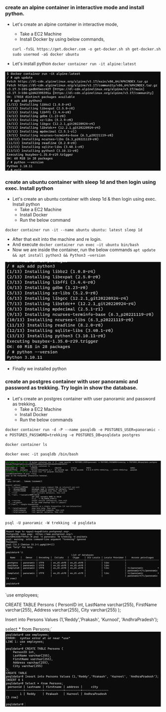 ### create an alpine container in interactive mode and install python.

* Let's create an alpine container in interactive mode, 
    * Take a EC2 Machine
    * Install Docker by using below commands,

  `curl -fsSL https://get.docker.com -o get-docker.sh
  sh get-docker.sh
  sudo usermod -aG docker ubuntu`

* Let's install python
   `docker container run -it alpine:latest`

![preview](./Images/Docker1.png)

### create an ubuntu container with sleep 1d and then login using exec. Install python

* Let's create an ubuntu container with sleep 1d & then login using exec. Install python
    * Take a EC2 Machine
    * Install Docker
    * Run the below command

`docker container run -it --name ubuntu ubuntu: latest sleep 1d`

* After that exit into the machine and re login.
* And execute `docker container run exec –it ubuntu bin/bash`
* Now we are inside the container, run the below commands 
 `apt update && apt install python3 && Python3 –version`

![preview](./Images/Docker2.png)

* Finally we installed python

### create an postgres container with user panoramic and password as trekking. Try login in show the database.

* Let's create an postgres container with user panoramic and password as trekking.
    * Take a EC2 Machine
    * Install Docker
    * Run the below commands

`docker container run -d -P --name pasqldb -e POSTGRES_USER=panoramic -e POSTGRES_PASSWORD=trekking -e POSTGRES_DB=psqldata postgres`

`docker container ls`

`docker exec -it pasqldb /bin/bash`

![preview](./Images/Docker3.png)

`psql -U panoramic -W trekking -d psqldata`

![preview](./Images/Docker4.png)

`use employees;

CREATE TABLE Persons (
    PersonID int,
    LastName varchar(255),
    FirstName varchar(255),
    Address varchar(255),
    City varchar(255)
);

Insert into Persons Values (1,'Reddy','Prakash', 'Kurnool', 'AndhraPradesh');

select * from Persons;`
![preview](./Images/Docker5.png)